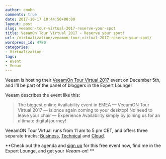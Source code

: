 ```yaml
---
author: cmohn
comments: true
date: 2017-10-17 10:44:50+00:00
layout: post
slug: veeamon-tour-virtual-2017-reserve-your-spot
title: VeeamOn Tour Virtual 2017 - Reserve your spot!
url: /virtualization/veeamon-tour-virtual-2017-reserve-your-spot/
wordpress_id: 4780
categories:
- Virtualization
tags:
- event
- Veeam
---
```


Veeam is hosting their [VeeamOn Tour Virtual 2017](http://vee.am/qbawEw) event on December 5th, and I'll be part of the panel of bloggers in the Expert Lounge!

Veeam describes the event like this:



<blockquote>The biggest online Availability event in EMEA — VeeamON Tour Virtual 2017 — is once again coming to your desktop! No need to leave your chair — Experience Availability simply by joining us for an ultimate digital journey!</blockquote>



VeeamON Tour Virtual runs from 11 am to 5 pm CET, and offers three separate tracks; [Business](https://go.veeam.com/veeamon-tour-virtual-en/#business), [Technical](https://go.veeam.com/veeamon-tour-virtual-en/#technical) and [Cloud](https://go.veeam.com/veeamon-tour-virtual-en/#cloud).

**Check out the agenda and [sign up](http://vee.am/qbawEw) for this free event now, find me in the Expert Lounge, and get your _Veeam-on_! **
